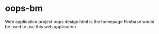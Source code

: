 # oops-bm
Web application project oops
design.html is the homepage
Firebase would be used to use this web application
